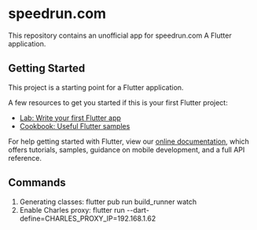 # speedrun.com
This repository contains an unofficial app for speedrun.com
A Flutter application.

## Getting Started

This project is a starting point for a Flutter application.

A few resources to get you started if this is your first Flutter project:

- [Lab: Write your first Flutter app](https://flutter.io/docs/get-started/codelab)
- [Cookbook: Useful Flutter samples](https://flutter.io/docs/cookbook)

For help getting started with Flutter, view our 
[online documentation](https://flutter.io/docs), which offers tutorials, 
samples, guidance on mobile development, and a full API reference.

## Commands
1. Generating classes: flutter pub run build_runner watch
2. Enable Charles proxy: flutter run --dart-define=CHARLES_PROXY_IP=192.168.1.62